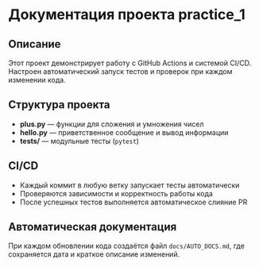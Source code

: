 # Документация проекта practice_1

## Описание
Этот проект демонстрирует работу с GitHub Actions и системой CI/CD.
Настроен автоматический запуск тестов и проверок при каждом изменении кода.

## Структура проекта
- **plus.py** — функции для сложения и умножения чисел  
- **hello.py** — приветственное сообщение и вывод информации  
- **tests/** — модульные тесты (`pytest`)

## CI/CD
- Каждый коммит в любую ветку запускает тесты автоматически
- Проверяются зависимости и корректность работы кода
- После успешных тестов выполняется автоматическое слияние PR

## Автоматическая документация
При каждом обновлении кода создаётся файл `docs/AUTO_DOCS.md`, где сохраняется дата и краткое описание изменений.
